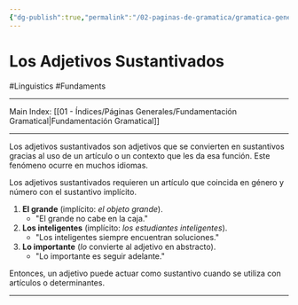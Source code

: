 ```yaml
---
{"dg-publish":true,"permalink":"/02-paginas-de-gramatica/gramatica-general/los-adjetivos-sustantivados/"}
---
```


# Los Adjetivos Sustantivados
#Linguistics  #Fundaments 
___
Main Index: [[01 - Índices/Páginas Generales/Fundamentación Gramatical\|Fundamentación Gramatical]]
___
Los adjetivos sustantivados son adjetivos que se convierten en sustantivos gracias al uso de un artículo o un contexto que les da esa función. Este fenómeno ocurre en muchos idiomas.

Los adjetivos sustantivados requieren un artículo que coincida en género y número con el sustantivo implícito.

1. **El grande** (implícito: _el objeto grande_).
    - "El grande no cabe en la caja."
2. **Los inteligentes** (implícito: _los estudiantes inteligentes_).
    - "Los inteligentes siempre encuentran soluciones."
3. **Lo importante** (_lo_ convierte al adjetivo en abstracto).
    - "Lo importante es seguir adelante."

Entonces, un adjetivo puede actuar como sustantivo cuando se utiliza con artículos o determinantes.

___